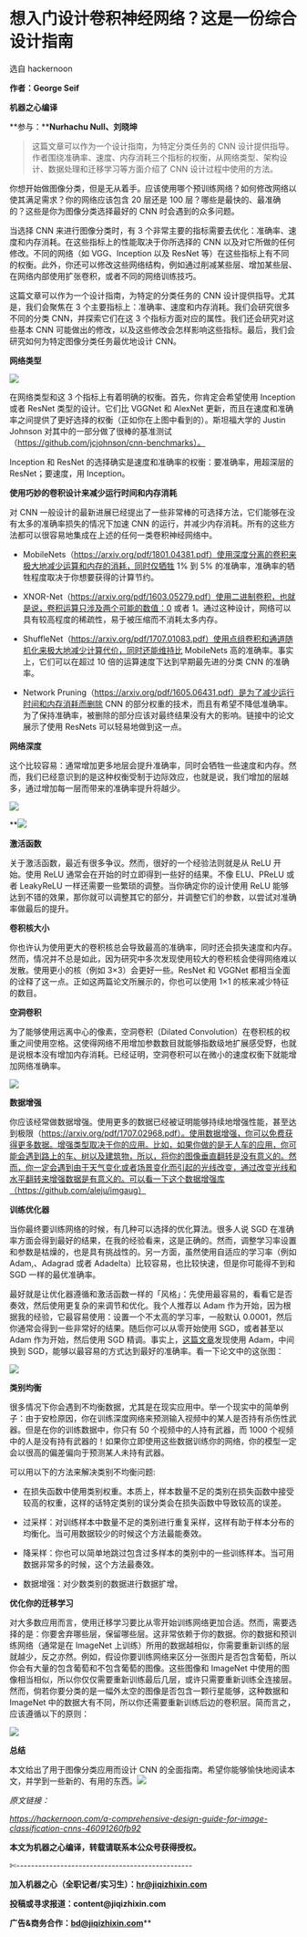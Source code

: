 # 想入门设计卷积神经网络？这是一份综合设计指南

选自 hackernoon

**作者：George Seif**

**机器之心编译**

**参与：****Nurhachu Null、刘晓坤**

> 这篇文章可以作为一个设计指南，为特定分类任务的 CNN 设计提供指导。作者围绕准确率、速度、内存消耗三个指标的权衡，从网络类型、架构设计、数据处理和迁移学习等方面介绍了 CNN 设计过程中使用的方法。

你想开始做图像分类，但是无从着手。应该使用哪个预训练网络？如何修改网络以使其满足需求？你的网络应该包含 20 层还是 100 层？哪些是最快的、最准确的？这些是你为图像分类选择最好的 CNN 时会遇到的众多问题。

当选择 CNN 来进行图像分类时，有 3 个非常主要的指标需要去优化：准确率、速度和内存消耗。在这些指标上的性能取决于你所选择的 CNN 以及对它所做的任何修改。不同的网络（如 VGG、Inception 以及 ResNet 等）在这些指标上有不同的权衡。此外，你还可以修改这些网络结构，例如通过削减某些层、增加某些层、在网络内部使用扩张卷积，或者不同的网络训练技巧。

这篇文章可以作为一个设计指南，为特定的分类任务的 CNN 设计提供指导。尤其是，我们会聚焦在 3 个主要指标上：准确率、速度和内存消耗。我们会研究很多不同的分类 CNN，并探索它们在这 3 个指标方面对应的属性。我们还会研究对这些基本 CNN 可能做出的修改，以及这些修改会怎样影响这些指标。最后，我们会研究如何为特定图像分类任务最优地设计 CNN。

**网络类型**

![](img/a78209e1a33e2397c7577e7e6a1bc4ce-fs8.png)

在网络类型和这 3 个指标上有着明确的权衡。首先，你肯定会希望使用 Inception 或者 ResNet 类型的设计。它们比 VGGNet 和 AlexNet 更新，而且在速度和准确率之间提供了更好选择的权衡（正如你在上图中看到的）。斯坦福大学的 Justin Johnson 对其中的一部分做了很棒的基准测试（https://github.com/jcjohnson/cnn-benchmarks）。

Inception 和 ResNet 的选择确实是速度和准确率的权衡：要准确率，用超深层的 ResNet；要速度，用 Inception。

**使用巧妙的卷积设计来减少运行时间和内存消耗**

对 CNN 一般设计的最新进展已经提出了一些非常棒的可选择方法，它们能够在没有太多的准确率损失的情况下加速 CNN 的运行，并减少内存消耗。所有的这些方法都可以很容易地集成在上述的任何一类卷积神经网络中。

*   MobileNets（https://arxiv.org/pdf/1801.04381.pdf）使用深度分离的卷积来极大地减少运算和内存的消耗，同时仅牺牲 1% 到 5% 的准确率，准确率的牺牲程度取决于你想要获得的计算节约。

*   XNOR-Net（https://arxiv.org/pdf/1603.05279.pdf）使用二进制卷积，也就是说，卷积运算只涉及两个可能的数值：0 或者 1。通过这种设计，网络可以具有较高程度的稀疏性，易于被压缩而不消耗太多内存。

*   ShuffleNet（https://arxiv.org/pdf/1707.01083.pdf）使用点组卷积和通道随机化来极大地减少计算代价，同时还能维持比 MobileNets 高的准确率。事实上，它们可以在超过 10 倍的运算速度下达到早期最先进的分类 CNN 的准确率。

*   Network Pruning（https://arxiv.org/pdf/1605.06431.pdf）是为了减少运行时间和内存消耗而删除 CNN 的部分权重的技术，而且有希望不降低准确率。为了保持准确率，被删除的部分应该对最终结果没有大的影响。链接中的论文展示了使用 ResNets 可以轻易地做到这一点。

**网络深度**

这个比较容易：通常增加更多地层会提升准确率，同时会牺牲一些速度和内存。然而，我们已经意识到的是这种权衡受制于边际效应，也就是说，我们增加的层越多，通过增加每一层而带来的准确率提升将越少。

![](img/20df7b3a6f58a33e2fc518be42006822-fs8.png)

 **![](img/2eb747da3ffa6fd6198caaa2cbc7ca78-fs8.png)

**激活函数**

关于激活函数，最近有很多争议。然而，很好的一个经验法则就是从 ReLU 开始。使用 ReLU 通常会在开始的时立即得到一些好的结果。不像 ELU、PReLU 或者 LeakyReLU 一样还需要一些繁琐的调整。当你确定你的设计使用 ReLU 能够达到不错的效果，那你就可以调整其它的部分，并调整它们的参数，以尝试对准确率做最后的提升。

**卷积核大小**

你也许认为使用更大的卷积核总会导致最高的准确率，同时还会损失速度和内存。然而，情况并不总是如此，因为研究中多次发现使用较大的卷积核会使得网络难以发散。使用更小的核（例如 3×3）会更好一些。ResNet 和 VGGNet 都相当全面的诠释了这一点。正如这两篇论文所展示的，你也可以使用 1×1 的核来减少特征的数目。

**空洞卷积**

为了能够使用远离中心的像素，空洞卷积（Dilated Convolution）在卷积核的权重之间使用空格。这使得网络不用增加参数数目就能够指数级地扩展感受野，也就是说根本没有增加内存消耗。已经证明，空洞卷积可以在微小的速度权衡下就能增加网络准确率。

![](img/0254232f58d4eeb3e8813b54ce9afd3b-fs8.png)

**数据增强**

你应该经常做数据增强。使用更多的数据已经被证明能够持续地增强性能，甚至达到极限（https://arxiv.org/pdf/1707.02968.pdf）。使用数据增强，你可以免费获得更多数据。增强类型取决于你的应用。比如，如果你做的是无人车的应用，你可能会遇到路上的车、树以及建筑物，所以，将你的图像垂直翻转是没有意义的。然而，你一定会遇到由于天气变化或者场景变化而引起的光线改变，通过改变光线和水平翻转来增强数据是有意义的。可以看一下这个数据增强库（https://github.com/aleju/imgaug）

**训练优化器**

当你最终要训练网络的时候，有几种可以选择的优化算法。很多人说 SGD 在准确率方面会得到最好的结果，在我的经验看来，这是正确的。然而，调整学习率设置和参数是枯燥的，也是具有挑战性的。另一方面，虽然使用自适应的学习率（例如 Adam,、Adagrad 或者 Adadelta）比较容易，也比较快速，但是你可能得不到和 SGD 一样的最优准确率。

最好就是让优化器遵循和激活函数一样的「风格」：先使用最容易的，看看它是否奏效，然后使用更复杂的来调节和优化。我个人推荐以 Adam 作为开始，因为根据我的经验，它最容易使用：设置一个不太高的学习率，一般默认 0.0001，然后你通常会得到一些非常好的结果。随后你可以从零开始使用 SGD，或者甚至以 Adam 作为开始，然后使用 SGD 精调。事实上，[这篇文章](http://mp.weixin.qq.com/s?__biz=MzA3MzI4MjgzMw==&mid=2650735242&idx=5&sn=11de56fd5a6f40ceaaebc3ca7c519b24&chksm=871ac6f4b06d4fe28e74bc0ef95bdfcec3321241e2728f5e7adf0f787394b6c7c262a03c747e&scene=21#wechat_redirect)发现使用 Adam，中间换到 SGD，能够以最容易的方式达到最好的准确率。看一下论文中的这张图：

![](img/81637f1e180a25dcbf7837467c22c56a-fs8.png)

**类别均衡**

很多情况下你会遇到不均衡数据，尤其是在现实应用中。举一个现实中的简单例子：由于安检原因，你在训练深度网络来预测输入视频中的某人是否持有杀伤性武器。但是在你的训练数据中，你只有 50 个视频中的人持有武器，而 1000 个视频中的人是没有持有武器的！如果你立即使用这些数据训练你的网络，你的模型一定会以很高的偏差偏向于预测某人未持有武器。

可以用以下的方法来解决类别不均衡问题:

*   在损失函数中使用类别权重。本质上，样本数量不足的类别在损失函数中接受较高的权重，这样的话特定类别的误分类会在损失函数中导致较高的误差。

*   过采样：对训练样本中数量不足的类别进行重复采样，这样有助于样本分布的均衡化。当可用数据较少的时候这个方法最能奏效。

*   降采样：你也可以简单地跳过包含过多样本的类别中的一些训练样本。当可用数据非常多的时候，这个方法最奏效。

*   数据增强：对少数类别的数据进行数据扩增。

**优化你的迁移学习**

对大多数应用而言，使用迁移学习要比从零开始训练网络更加合适。然而，需要选择的是：你要舍弃哪些层，保留哪些层。这非常依赖于你的数据。你的数据和预训练网络（通常是在 ImageNet 上训练）所用的数据越相似，你需要重新训练的层就越少，反之亦然。例如，假设你要训练网络来区分一张图片是否包含葡萄，所以你会有大量的包含葡萄和不包含葡萄的图像。这些图像和 ImageNet 中使用的图像相当相似，所以你仅仅需要重新训练最后几层，或许只需要重新训练全连接层。然而，倘若你要分类的是一幅外太空的图像是否包含一颗行星能够，这种数据和 ImageNet 中的数据大有不同，所以你还需要重新训练后边的卷积层。简而言之，应该遵循以下的原则：

![](img/90bb867a34e784b5b7248fd852af8207-fs8.png)

**总结**

本文给出了用于图像分类应用而设计 CNN 的全面指南。希望你能够愉快地阅读本文，并学到一些新的、有用的东西。![](img/2d1c94eb4a4ba15f356c96c72092e02b-fs8.png)

*原文链接：*

*https://hackernoon.com/a-comprehensive-design-guide-for-image-classification-cnns-46091260fb92*

****本文为机器之心编译，**转载请联系本公众号获得授权****。**

✄------------------------------------------------

**加入机器之心（全职记者/实习生）：hr@jiqizhixin.com**

**投稿或寻求报道：**content**@jiqizhixin.com**

**广告&商务合作：bd@jiqizhixin.com****